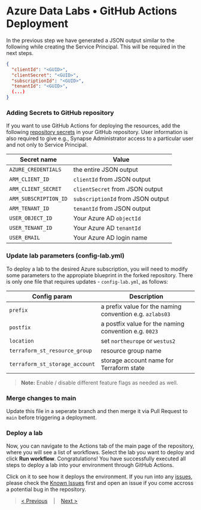 # Azure Data Labs • GitHub Actions Deployment

In the previous step we have generated a JSON output similar to the following while creating the Service Principal. This will be required in the next steps.

```json
{
  "clientId": "<GUID>",
  "clientSecret": "<GUID>",
  "subscriptionId": "<GUID>",
  "tenantId": "<GUID>",
  (...)
}
```

### Adding Secrets to GitHub repository

If you want to use GitHub Actions for deploying the resources, add the following [repository secrets](https://docs.github.com/en/actions/security-guides/encrypted-secrets#creating-encrypted-secrets-for-a-repository) in your GitHub repository. User information is also required to give e.g., Synapse Administrator access to a particular user and not only to Service Principal.

| Secret name | Value |
| - | - |
| `AZURE_CREDENTIALS` | the entire JSON output |
| `ARM_CLIENT_ID` | `clientId` from JSON output |
| `ARM_CLIENT_SECRET` | `clientSecret` from JSON output |
| `ARM_SUBSCRIPTION_ID` | `subscriptionId` from JSON output |
| `ARM_TENANT_ID` | `tenantId` from JSON output |
| `USER_OBJECT_ID` | Your Azure AD `objectId` |
| `USER_TENANT_ID` | Your Azure AD `tenantId` |
| `USER_EMAIL` | Your Azure AD login name |

### Update lab parameters (config-lab.yml)

To deploy a lab to the desired Azure subscription, you will need to modify some parameters to the appropiate blueprint in the forked repository. There is only one file that requires updates - `config-lab.yml`, as follows:

| Config param | Description |
| - | - |
| `prefix` | a prefix value for the naming convention e.g. `azlabs03` |
| `postfix` | a postfix value for the naming convention e.g. `0023` |
| `location` | set `northeurope` or  `westus2` |
| `terraform_st_resource_group` | resource group name |
| `terraform_st_storage_account` | storage account name for Terraform state |

> **Note:** Enable / disable different feature flags as needed as well.

### Merge changes to main

Update this file in a seperate branch and then merge it via Pull Request to `main` before triggering a deployment.

### Deploy a lab

Now, you can navigate to the Actions tab of the main page of the repository, where you will see a list of workflows. Select the lab you want to deploy and click **Run workflow**. Congratulations! You have successfully executed all steps to deploy a lab into your environment through GitHub Actions.

Click on it to see how it deploys the environment. If you run into any [issues](https://github.com/microsoft/azure-labs-data/issues), please check the [Known Issues](https://github.com/microsoft/azure-labs-data/blob/main/assets/docs/adl-knownissues.md) first and open an issue if you come accross a potential bug in the repository.

>[< Previous](./adl-serviceprincipal.md) &nbsp;&nbsp; | &nbsp;&nbsp; 
>[Next >](./adl-knownissues.md)
